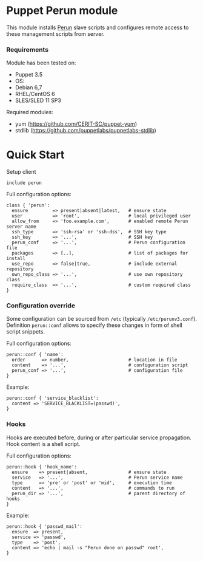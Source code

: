 # Puppet Perun module

This module installs [Perun](http://perun.metacentrum.cz/) slave
scripts and configures remote access to these management scripts
from server.

### Requirements

Module has been tested on:

* Puppet 3.5
* OS:
 * Debian 6,7
 * RHEL/CentOS 6
 * SLES/SLED 11 SP3

Required modules:

* yum (https://github.com/CERIT-SC/puppet-yum)
* stdlib (https://github.com/puppetlabs/puppetlabs-stdlib)

# Quick Start

Setup client

```puppet
include perun
```

Full configuration options:

```puppet
class { 'perun':
  ensure         => present|absent|latest,   # ensure state
  user           => 'root',                  # local privileged user
  allow_from     => 'foo.example.com',       # enabled remote Perun server name
  ssh_type       => 'ssh-rsa' or 'ssh-dss',  # SSH key type
  ssh_key        => '...',                   # SSH key
  perun_conf     => '...',                   # Perun configuration file
  packages       => [..],                    # list of packages for install
  use_repo       => false|true,              # include external repository
  own_repo_class => '...',                   # use own repository class
  require_class  => '...',                   # custom required class
}
```

### Configuration override

Some configuration can be sourced from `/etc` (typically
`/etc/perunv3.conf`). Definition `perun::conf` allows
to specify these changes in form of shell script snippets.

Full configuration options:

```puppet
perun::conf { 'name':
  order      => number,                      # location in file
  content    => '...',                       # configuration script
  perun_conf => '...',                       # configuration file
}
```

Example:

```puppet
perun::conf { 'service_blacklist':
  content => 'SERVICE_BLACKLIST=(passwd)',
}
```

### Hooks

Hooks are executed before, during or after particular
service propagation. Hook content is a shell script.

Full configuration options:

```puppet
perun::hook { 'hook_name':
  ensure    => present|absent,               # ensure state
  service   => '...',                        # Perun service name
  type      => 'pre' or 'post' or 'mid',     # execution time
  content   => '...',                        # commands to run
  perun_dir => '...',                        # parent directory of hooks
}
```

Example:

```puppet
perun::hook { 'passwd_mail':
  ensure  => present,
  service => 'passwd',
  type    => 'post',
  content => 'echo | mail -s "Perun done on passwd" root',
}
```
